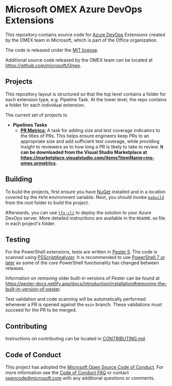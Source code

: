 # Microsoft OMEX Azure DevOps Extensions

This repository contains source code for
[Azure DevOps](https://azure.microsoft.com/services/devops/) Extensions created
by the OMEX team in Microsoft, which is part of the Office organization.

The code is released under the [MIT license](LICENSE.txt).

Additional source code released by the OMEX team can be located at
<https://github.com/microsoft/Omex>.

## Projects

This repository layout is structured so that the top level contains a folder
for each extension type, e.g. Pipeline Task. At the lower level, the repo
contains a folder for each individual extension.

The current set of projects is:

- **Pipelines Tasks**
  - [**PR Metrics:**](PipelinesTasks/PRMetricsV1/README.md) A task for adding
    size and test coverage indicators to the titles of PRs. This helps ensure
    engineers keep PRs to an appropriate size and add sufficient test coverage,
    while providing insight to reviewers as to how long a PR is likely to take
    to review. **It can be downloaded from the Visual Studio Marketplace at
    <https://marketplace.visualstudio.com/items?itemName=ms-omex.prmetrics>.**

## Building

To build the projects, first ensure you have
[NuGet](https://docs.microsoft.com/nuget/reference/nuget-exe-cli-reference)
installed and in a location covered by the `PATH` environment variable. Next,
you should invoke
[`msbuild`](https://docs.microsoft.com/visualstudio/msbuild/msbuild) from the
root folder to build the project.

Afterwards, you can use [`tfx-cli`](https://github.com/microsoft/tfs-cli) to
deploy the solution to your Azure DevOps server. More detailed instructions are
available in the `README.md` file in each project's folder.

## Testing

For the PowerShell extensions, tests are written in
[Pester 5](https://github.com/pester/Pester). The code is scanned using
[PSScriptAnalyzer](https://github.com/PowerShell/PSScriptAnalyzer). It is
recommended to use
[PowerShell 7 or later](https://github.com/PowerShell/PowerShell) as some of the
core PowerShell functionality has changed between releases.

Information on removing older built-in versions of Pester can be found at
<https://pester-docs.netlify.app/docs/introduction/installation#removing-the-built-in-version-of-pester>.

Test validation and code scanning will be automatically performed whenever a
PR is opened against the `main` branch. These validations must succeed for the
PR to be merged.

## Contributing

Instructions on contributing can be located in
[CONTRIBUTING.md](.github/CONTRIBUTING.md).

## Code of Conduct

This project has adopted the
[Microsoft Open Source Code of Conduct](https://opensource.microsoft.com/codeofconduct/).
For more information see the
[Code of Conduct FAQ](https://opensource.microsoft.com/codeofconduct/faq/) or
contact [opencode@microsoft.com](mailto:opencode@microsoft.com) with any
additional questions or comments.
